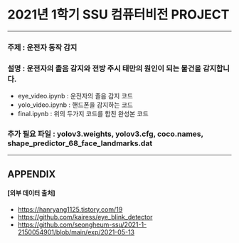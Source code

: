 # 2021년 1학기 SSU 컴퓨터비전 PROJECT
---
### 주제 : 운전자 동작 감지
### 설명 : 운전자의 졸음 감지와 전방 주시 태만의 원인이 되는 물건을 감지합니다.
  - eye_video.ipynb : 운전자의 졸음 감지 코드
  - yolo_video.ipynb : 핸드폰을 감지하는 코드
  - final.ipynb : 위의 두가지 코드를 합친 완성본 코드

### 추가 필요 파일 : yolov3.weights, yolov3.cfg, coco.names, shape_predictor_68_face_landmarks.dat
---
## APPENDIX
#### [외부 데이터 출처]
   - https://hanryang1125.tistory.com/19
   - https://github.com/kairess/eye_blink_detector
   - https://github.com/seongheum-ssu/2021-1-2150054901/blob/main/exp/2021-05-13
